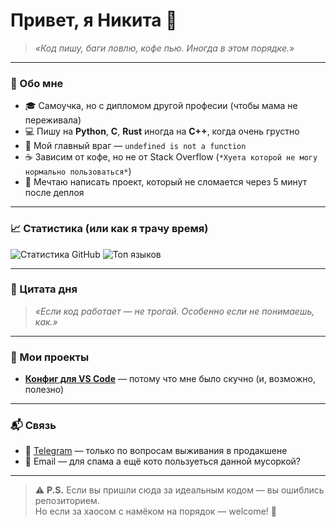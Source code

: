 <!-- <div align="center">
  <img src="https://streak-stats.demolab.com?user=crhlkj&theme=github-dark-blue&hide_border=true&locale=ru&date_format=j%20M%5B%20Y%5D" alt="GitHub Streak">
</div> -->

# Привет, я Никита 👋

> *«Код пишу, баги ловлю, кофе пью. Иногда в этом порядке.»*

---

### 🧠 Обо мне

- 🎓 Самоучка, но с дипломом другой професии (чтобы мама не переживала)
- 💻 Пишу на **Python**, **С**, **Rust** иногда на **C++**, когда очень грустно
- 🐛 Мой главный враг — `undefined is not a function`
- ☕ Зависим от кофе, но не от Stack Overflow (`*Хуета которой не могу нормально пользоваться*`)
- 🚀 Мечтаю написать проект, который не сломается через 5 минут после деплоя

---

### 📈 Статистика (или как я трачу время)

![Статистика GitHub](https://github-readme-stats.vercel.app/api?username=crhlkj&show_icons=true&theme=radical)
![Топ языков](https://github-readme-stats.vercel.app/api/top-langs/?username=crhlkj&layout=compact&theme=radical)

---

### 💬 Цитата дня

> _«Если код работает — не трогай. Особенно если не понимаешь, как.»_

---

### 🤡 Мои проекты

- **[Конфиг для VS Code](https://github.com/crhlkj/vscode)** — потому что мне было скучно (и, возможно, полезно)

---

### 📬 Связь

- 💬 [Telegram](https://t.me/sadik_you) — только по вопросам выживания в продакшене
- 📧 Email — для спама a ещё кото пользуеться данной мусоркой?

---

> ⚠️ **P.S.** Если вы пришли сюда за идеальным кодом — вы ошиблись репозиторием.  
> Но если за хаосом с намёком на порядок — welcome! 🍕
